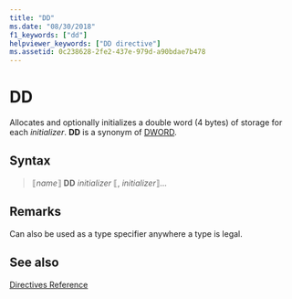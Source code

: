 ```yaml
---
title: "DD"
ms.date: "08/30/2018"
f1_keywords: ["dd"]
helpviewer_keywords: ["DD directive"]
ms.assetid: 0c238628-2fe2-437e-979d-a90bdae7b478
---
```

# DD

Allocates and optionally initializes a double word (4 bytes) of storage for each *initializer*. **DD** is a synonym of [DWORD](../../assembler/masm/dword.md).

## Syntax

> ⟦*name*⟧ **DD** *initializer* ⟦, *initializer*⟧...

## Remarks

Can also be used as a type specifier anywhere a type is legal.

## See also

[Directives Reference](../../assembler/masm/directives-reference.md)<br/>